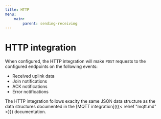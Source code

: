 ```yaml
---
title: HTTP
menu:
    main:
        parent: sending-receiving
---
```


# HTTP integration

When configured, the HTTP integration will make `POST` requests
to the configured endpoints on the following events:

* Received uplink data
* Join notifications
* ACK notifications
* Error notifications

The HTTP integration follows exaclty the same JSON data structure as the
data structures documented in the [MQTT integration]({{< relref "mqtt.md" >}})
documentation.
